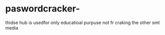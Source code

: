 # paswordcracker-
thidse hub is usedfor only educatioal purpuse not fr craking the other smt media 

